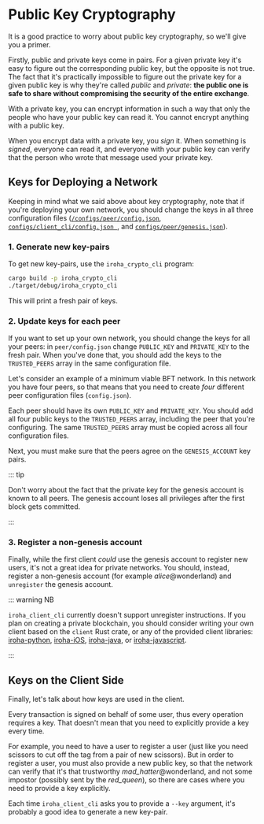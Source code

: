 # Public Key Cryptography

It is a good practice to worry about public key cryptography, so we'll
give you a primer.

Firstly, public and private keys come in pairs. For a given private key
it's easy to figure out the corresponding public key, but the opposite is
not true. The fact that it's practically impossible to figure out the
private key for a given public key is why they're called _public_ and
_private_: **the public one is safe to share without compromising the
security of the entire exchange**.

With a private key, you can encrypt information in such a way that only the
people who have your public key can read it. You cannot encrypt anything
with a public key.

When you encrypt data with a private key, you _sign_ it. When something is
_signed_, everyone can read it, and everyone with your public key can
verify that the person who wrote that message used your private key.

## Keys for Deploying a Network

Keeping in mind what we said above about key cryptography, note that if
you're deploying your own network, you should change the keys in all three
configuration files
([`/configs/peer/config.json`](./peer-configuration.md),
[`configs/client_cli/config.json `](./client-configuration.md), and
[`configs/peer/genesis.json`](./genesis.md)).

### 1. Generate new key-pairs

To get new key-pairs, use the `iroha_crypto_cli` program:

```bash
cargo build -p iroha_crypto_cli
./target/debug/iroha_crypto_cli
```

This will print a fresh pair of keys.

### 2. Update keys for each peer

If you want to set up your own network, you should change the keys for all
your peers: in `peer/config.json` change `PUBLIC_KEY` and `PRIVATE_KEY` to
the fresh pair. When you've done that, you should add the keys to the
`TRUSTED_PEERS` array in the same configuration file.

Let's consider an example of a minimum viable BFT network. In this network
you have four peers, so that means that you need to create _four_ different
peer configuration files (`config.json`).

Each peer should have its own `PUBLIC_KEY` and `PRIVATE_KEY`. You should
add all four public keys to the `TRUSTED_PEERS` array, including the peer
that you're configuring. The same `TRUSTED_PEERS` array must be copied
across all four configuration files.

Next, you must make sure that the peers agree on the `GENESIS_ACCOUNT` key
pairs.

::: tip

Don't worry about the fact that the private key for the genesis account is
known to all peers. The genesis account loses all privileges after the
first block gets committed.

:::

### 3. Register a non-genesis account

Finally, while the first client _could_ use the genesis account to register
new users, it's not a great idea for private networks. You should, instead,
register a non-genesis account (for example _alice_@wonderland) and
`unregister` the genesis account.

::: warning NB

`iroha_client_cli` currently doesn't support unregister instructions. If
you plan on creating a private blockchain, you should consider writing your
own client based on the `client` Rust crate, or any of the provided client
libraries: [iroha-python](https://github.com/hyperledger/iroha-python),
[iroha-iOS](https://github.com/hyperledger/iroha-ios),
[iroha-java](https://github.com/hyperledger/iroha-java), or
[iroha-javascript](https://github.com/hyperledger/iroha-javascript/tree/iroha2).

:::

## Keys on the Client Side

Finally, let's talk about how keys are used in the client.

Every transaction is signed on behalf of some user, thus every operation
requires a key. That doesn't mean that you need to explicitly provide a key
every time.

For example, you need to have a user to register a user (just like you need
scissors to cut off the tag from a pair of new scissors). But in order to register a user,
you must also provide a new public key, so that the network can verify that
it's that trustworthy _mad_hatter_@wonderland, and not some impostor
(possibly sent by the _red_queen_), so there are cases where you need to
provide a key explicitly.

Each time `iroha_client_cli` asks you to provide a `--key` argument, it's
probably a good idea to generate a new key-pair.
